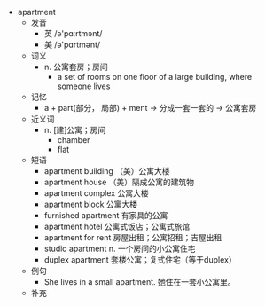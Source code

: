 - apartment
  - 发音
    - 英 /ə'pɑːrtmənt/
    - 美 /ə'pɑrtmənt/
  - 词义
    - n. 公寓套房；房间
      - a set of rooms on one floor of a large building, where someone lives
  - 记忆
    - a + part(部分， 局部) + ment → 分成一套一套的 → 公寓套房
  - 近义词
    - n. [建]公寓；房间
      - chamber
      - flat
  - 短语
    - apartment building （美）公寓大楼
    - apartment house （美）隔成公寓的建筑物
    - apartment complex 公寓大楼
    - apartment block 公寓大楼
    - furnished apartment 有家具的公寓
    - apartment hotel 公寓式饭店；公寓式旅馆
    - apartment for rent 房屋出租；公寓招租；吉屋出租
    - studio apartment n. 一个房间的小公寓住宅
    - duplex apartment 套楼公寓；复式住宅（等于duplex）
  - 例句
    - She lives in a small apartment. 她住在一套小公寓里。
  - 补充